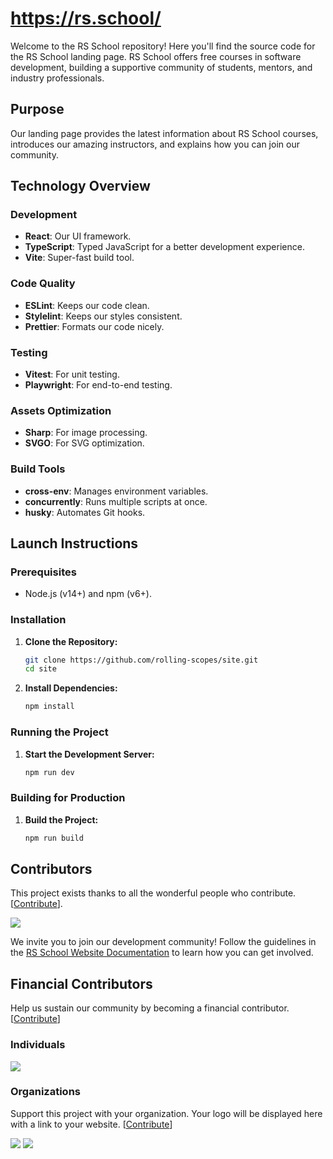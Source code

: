 # https://rs.school/

Welcome to the RS School repository! Here you'll find the source code for the RS School landing page. RS School offers free courses in software development, building a supportive community of students, mentors, and industry professionals.

## Purpose
Our landing page provides the latest information about RS School courses, introduces our amazing instructors, and explains how you can join our community.

## Technology Overview

### Development
- **React**: Our UI framework.
- **TypeScript**: Typed JavaScript for a better development experience.
- **Vite**: Super-fast build tool.

### Code Quality
- **ESLint**: Keeps our code clean.
- **Stylelint**: Keeps our styles consistent.
- **Prettier**: Formats our code nicely.

### Testing
- **Vitest**: For unit testing.
- **Playwright**: For end-to-end testing.

### Assets Optimization
- **Sharp**: For image processing.
- **SVGO**: For SVG optimization.

### Build Tools
- **cross-env**: Manages environment variables.
- **concurrently**: Runs multiple scripts at once.
- **husky**: Automates Git hooks.

## Launch Instructions

### Prerequisites
- Node.js (v14+) and npm (v6+).

### Installation

1. **Clone the Repository:**
    ```sh
    git clone https://github.com/rolling-scopes/site.git
    cd site
    ```

2. **Install Dependencies:**
    ```sh
    npm install
    ```

### Running the Project

1. **Start the Development Server:**
    ```sh
    npm run dev
    ```

### Building for Production

1. **Build the Project:**
    ```sh
    npm run build
    ```

## Contributors

This project exists thanks to all the wonderful people who contribute. [[Contribute](CONTRIBUTING.md)].

<a href="https://github.com/rolling-scopes/site/graphs/contributors">
  <img src="https://contrib.rocks/image?repo=rolling-scopes/site" />
</a>

We invite you to join our development community! Follow the guidelines in the [RS School Website Documentation](readme/__rs_school_website_documentation.md) to learn how you can get involved.

## Financial Contributors

Help us sustain our community by becoming a financial contributor. [[Contribute](https://opencollective.com/rsschool/contribute)]

### Individuals

<a href="https://opencollective.com/rsschool"><img src="https://opencollective.com/rsschool/individuals.svg?width=890"></a>

### Organizations

Support this project with your organization. Your logo will be displayed here with a link to your website. [[Contribute](https://opencollective.com/rsschool/contribute)]

<a href="https://opencollective.com/rsschool/organization/0/website"><img src="https://opencollective.com/rsschool/organization/0/avatar.svg"></a>
<a href="https://opencollective.com/rsschool/organization/1/website"><img src="https://opencollective.com/rsschool/organization/1/avatar.svg"></a>
